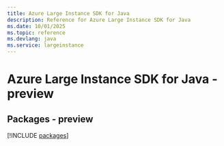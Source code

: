 ```yaml
---
title: Azure Large Instance SDK for Java
description: Reference for Azure Large Instance SDK for Java
ms.date: 10/01/2025
ms.topic: reference
ms.devlang: java
ms.service: largeinstance
---
```

# Azure Large Instance SDK for Java - preview
## Packages - preview
[!INCLUDE [packages](large-instance-index.md)]